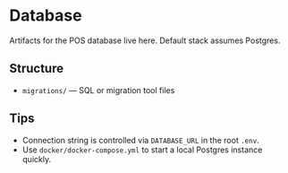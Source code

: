 # Database

Artifacts for the POS database live here. Default stack assumes Postgres.

## Structure

- `migrations/` — SQL or migration tool files

## Tips

- Connection string is controlled via `DATABASE_URL` in the root `.env`.
- Use `docker/docker-compose.yml` to start a local Postgres instance quickly.
